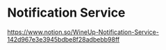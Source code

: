 # Notification Service  
https://www.notion.so/WineUp-Notification-Service-142d967e3e3945bdbe8f28adbebb98ff